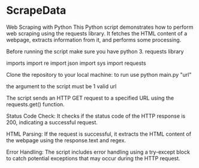 # ScrapeData

Web Scraping with Python
This Python script demonstrates how to perform web scraping using the requests library. It fetches the HTML content of a webpage, extracts information from it, and performs some processing.

Before running the script make sure you have python 3.
requests library

imports 
import re
import json
import sys
import requests

Clone the repository to your local machine:
to run use
python main.py "url"

the argument to the script must be 1 valid url 

The script sends an HTTP GET request to a specified URL using the requests.get() function.

Status Code Check: It checks if the status code of the HTTP response is 200, indicating a successful request.

HTML Parsing: If the request is successful, it extracts the HTML content of the webpage using the response.text and regex.

Error Handling: The script includes error handling using a try-except block to catch potential exceptions that may occur during the HTTP request.